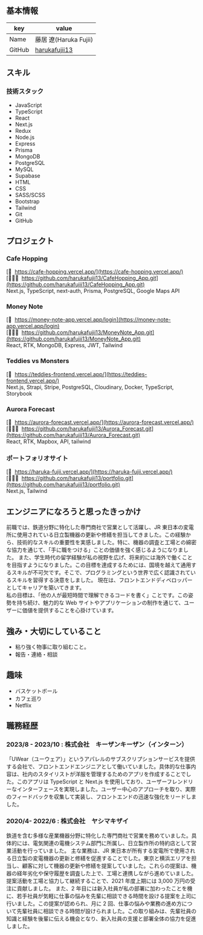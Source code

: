 ## 基本情報

| key    | value                                             |
| ------ | ------------------------------------------------- |
| Name   | 藤居 遼(Haruka Fujii)                             |
| GitHub | [harukafujii13](https://github.com/harukafujii13) |

## スキル

### 技術スタック

- JavaScript
- TypeScript
- React
- Next.js
- Redux
- Node.js
- Express
- Prisma
- MongoDB
- PostgreSQL
- MySQL
- Supabase
- HTML
- CSS
- SASS/SCSS
- Bootstrap
- Tailwind
- Git
- GitHub

## プロジェクト

### Cafe Hopping

[🔗&nbsp; https://cafe-hopping.vercel.app/](https://cafe-hopping.vercel.app/)  
[👩🏻‍💻&nbsp; https://github.com/harukafujii13/CafeHopping_App.git](https://github.com/harukafujii13/CafeHopping_App.git)  
 Next.js, TypeScript, next-auth, Prisma, PostgreSQL, Google Maps API

### Money Note

[🔗&nbsp; https://money-note-app.vercel.app/login](https://money-note-app.vercel.app/login)  
[👩🏻‍💻&nbsp; https://github.com/harukafujii13/MoneyNote_App.git](https://github.com/harukafujii13/MoneyNote_App.git)  
React, RTK, MongoDB, Express, JWT, Tailwind

### Teddies vs Monsters

[🔗&nbsp; https://teddies-frontend.vercel.app/](https://teddies-frontend.vercel.app/)  
Next.js, Strapi, Stripe, PostgreSQL, Cloudinary, Docker, TypeScript, Storybook

### Aurora Forecast

[🔗&nbsp; https://aurora-forecast.vercel.app/](https://aurora-forecast.vercel.app/)  
[👩🏻‍💻&nbsp; https://github.com/harukafujii13/Aurora_Forecast.git](https://github.com/harukafujii13/Aurora_Forecast.git)  
React, RTK, Mapbox, API, tailwind

### ポートフォリオサイト

[🔗&nbsp; https://haruka-fujii.vercel.app/](https://haruka-fujii.vercel.app/)  
[👩🏻‍💻&nbsp; https://github.com/harukafujii13/portfolio.git](https://github.com/harukafujii13/portfolio.git)  
Next.js, Tailwind

## エンジニアになろうと思ったきっかけ

前職では、鉄道分野に特化した専門商社で営業として活躍し、JR 東日本の変電所に使用されている日立製機器の更新や修繕を担当してきました。この経験から、技術的なスキルの重要性を実感しました。特に、機器の調査と工場との綿密な協力を通じて、「手に職をつける」ことの価値を強く感じるようになりました。
また、学生時代の留学経験が私の視野を広げ、将来的には海外で働くことを目指すようになりました。この目標を達成するためには、国境を越えて通用するスキルが不可欠です。そこで、プログラミングという世界で広く認識されているスキルを習得する決意をしました。
現在は、フロントエンドディベロッパーとしてキャリアを築いてきます。<br/>
私の目標は、「他の人が最短時間で理解できるコードを書く」ことです。この姿勢を持ち続け、魅力的な Web サイトやアプリケーションの制作を通じて、ユーザーに価値を提供することを心掛けています。

## 強み・大切にしていること

- 粘り強く物事に取り組むこと。<br/>
- 報告・連絡・相談<br/>

## 趣味

- バスケットボール
- カフェ巡り
- Netflix

## 職務経歴

### 2023/8 - 2023/10 : 株式会社　キーザンキーザン（インターン）

「UWear（ユーウェア）」というアパレルのサブスクリプションサービスを提供する会社で、フロントエンドエンジニアとして働いていました。具体的な仕事内容は、社内のスタイリストが洋服を管理するためのアプリを作成することでした。このアプリは TypeScript と Next.js を使用しており、ユーザーフレンドリーなインターフェースを実現しました。ユーザー中心のアプローチを取り、実際のフィードバックを収集して実装し、フロントエンドの迅速な強化をリードしました。

### 2020/4- 2022/6 : 株式会社　ヤシマキザイ

鉄道を含む多様な産業機器分野に特化した専門商社で営業を務めていました。具体的には、電気関連の電機システム部門に所属し、日立製作所の特約店として営業活動を行っていました。
主な業務は、JR 東日本が所有する変電所で使用される日立製の変電機器の更新と修繕を促進することでした。東京と横浜エリアを担当し、顧客に対して機器の更新や修繕を提案していました。これらの提案は、機器の経年劣化や保守履歴を調査した上で、工場と連携しながら進めていました。
提案活動を工場と協力して継続することで、2021 年度上期には 3,000 万円の受注に貢献しました。
また、2 年目には新入社員が私の部署に加わったことを機に、若手社員が気軽に仕事の悩みを先輩に相談できる時間を設ける提案を上司に行いました。この提案が認められ、月に 2 回、仕事の悩みや業務の進め方について先輩社員に相談できる時間が設けられました。この取り組みは、先輩社員の知識と経験を後輩に伝える機会となり、新入社員の支援と部署全体の協力を促進しました。
